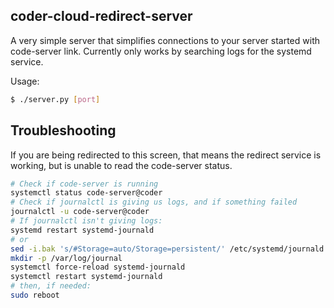 ## coder-cloud-redirect-server

A very simple server that simplifies connections to your server started with code-server link. Currently only works by searching logs for the systemd service.

Usage:
```sh
$ ./server.py [port]
```

## Troubleshooting

If you are being redirected to this screen, that means the redirect service is working, but is unable to read the code-server status.

```sh
# Check if code-server is running
systemctl status code-server@coder
# Check if journalctl is giving us logs, and if something failed
journalctl -u code-server@coder
# If journalctl isn't giving logs:
systemd restart systemd-journald 
# or
sed -i.bak 's/#Storage=auto/Storage=persistent/' /etc/systemd/journald.conf
mkdir -p /var/log/journal
systemctl force-reload systemd-journald
systemctl restart systemd-journald
# then, if needed:
sudo reboot
```